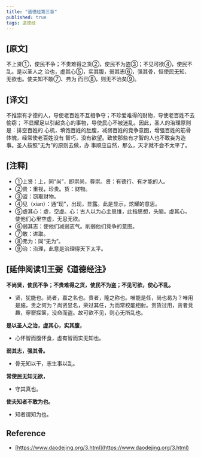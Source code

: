 ```yaml
---
title: "道德经第三章"
published: true
tags: 道德经
---
```


## [原文]

不上贤①，使民不争；不贵难得之货②，使民不为盗③；不见可欲④，使民不乱。是以圣人之
治也，虚其心⑤，实其腹，弱其志⑥，强其骨，恒使民无知、无欲也。使夫知不敢⑦、弗为
而已⑧，则无不治矣⑨。

## [译文]

不推崇有才德的人，导使老百姓不互相争夺；不珍爱难得的财物，导使老百姓不去偷窃；
不显耀足以引起贪心的事物，导使民心不被迷乱。因此，圣人的治理原则是：排空百姓的
心机，填饱百姓的肚腹，减弱百姓的竞争意图，增强百姓的筋骨体魄，经常使老百姓没有
智巧，没有欲望。致使那些有才智的人也不敢妄为造事。圣人按照“无为”的原则去做，办
事顺应自然，那么，天才就不会不太平了。

## [注释]

- ①上贤：上，同“尚”，即崇尚，尊崇。贤：有德行、有才能的人。
- ②贵：重视，珍贵。货：财物。
- ③盗：窃取财物。
- ④见（xian）：通“现”，出现，显露。此是显示，炫耀的意思。
- ⑤虚其心：虚，空虚。心：古人以为心主思维，此指思想，头脑。虚其心，使他们心里空虚，无思无欲。
- ⑥弱其志：使他们减弱志气。削弱他们竞争的意图。
- ⑦敢：进取。
- ⑧弗为：同“无为”。
- ⑨治：治理，此意是治理得天下太平。

## [延伸阅读1]王弼《道德经注》

**不尚贤，使民不争；不贵难得之货，使民不为盗；不见可欲，使心不乱。**

- 贤，犹能也。尚者，嘉之名也。贵者，隆之称也。唯能是任，尚也曷为？唯用是施，贵之何为？尚贤显名，荣过其任，为而常校能相射。贵货过用，贪者竞趣，穿窬探箧，没命而盗。故可欲不见，则心无所乱也。

**是以圣人之治，虚其心，实其腹，**

- 心怀智而腹怀食，虚有智而实无知也。

**弱其志，强其骨。**

- 骨无知以干，志生事以乱。

**常使民无知无欲，**

- 守其真也。

**使夫知者不敢为也。**

- 知者谓知为也。

## Reference

- [https://www.daodejing.org/3.html](https://www.daodejing.org/3.html)